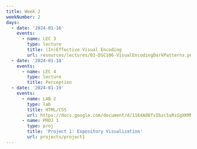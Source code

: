```yaml
---
title: Week 2
weekNumber: 2
days:
  - date: '2024-01-16'
    events:
      - name: LEC 3
        type: lecture
        title: (In)Effective Visual Encoding
        url: resources/lectures/03-DSC106-VisualEncodingDarkPatterns.pdf
  - date: '2024-01-18'
    events:
      - name: LEC 4
        type: lecture
        title: Perception
  - date: '2024-01-19'
    events:
      - name: LAB 2
        type: lab
        title: HTML/CSS
        url: https://docs.google.com/document/d/1164A08fvIbzc5sRsSgXKMNkXq_aLh_uRYCemebGQeLM/edit?usp=sharing
      - name: PROJ 1
        type: proj
        title: 'Project 1: Expository Visualization'
        url: projects/project1
---
```

